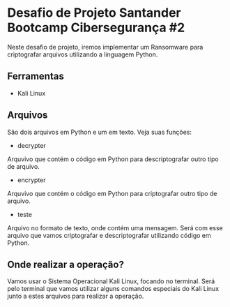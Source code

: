 # Desafio de Projeto Santander Bootcamp Cibersegurança #2
Neste desafio de projeto, iremos implementar um Ransomware para criptografar arquivos utilizando a linguagem Python.

## Ferramentas
* Kali Linux

## Arquivos
São dois arquivos em Python e um em texto. Veja suas funções:

* decrypter

Arquvivo que contém o código em Python para descriptografar outro tipo de arquivo.

* encrypter

Arquvivo que contém o código em Python para criptografar outro tipo de arquivo.

* teste

Arquivo no formato de texto, onde contém uma mensagem. Será com esse arquivo que vamos criptografar e descriptografar utilizando código em Python.

## Onde realizar a operação?
Vamos usar o Sistema Operacional Kali Linux, focando no terminal. Será pelo terminal que vamos utilizar alguns comandos especiais do Kali Linux junto a estes arquivos para realizar a operação.
